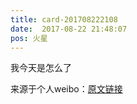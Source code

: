 ```yaml
---
title: card-201708222108
date:  2017-08-22 21:48:07
pos: 火星
---
```

我今天是怎么了 

来源于个人weibo：[原文链接](https://m.weibo.cn/status/FijS3lA8p?mblogid=FijS3lA8p)